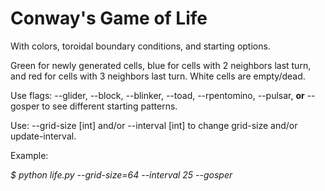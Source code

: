 <h1>Conway's Game of Life</h1>

With colors, toroidal boundary conditions, and starting options.

Green for newly generated cells, blue for cells with 2 neighbors last turn, and red for cells with 3 neighbors last turn. White cells are empty/dead.

Use flags: --glider, --block, --blinker, --toad, --rpentomino, --pulsar, <strong>or</strong> --gosper to see different starting patterns.

Use: --grid-size [int] and/or --interval [int] to change grid-size and/or update-interval.

Example:

<em>$ python life.py --grid-size=64 --interval 25 --gosper</em>
